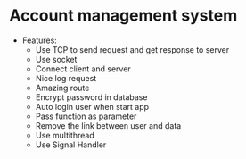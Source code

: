 # Account management system

- Features:
  - Use TCP to send request and get response to server
  - Use socket
  - Connect client and server
  - Nice log request
  - Amazing route 
  - Encrypt password in database
  - Auto login user when start app
  - Pass function as parameter
  - Remove the link between user and data
  - Use multithread
  - Use Signal Handler